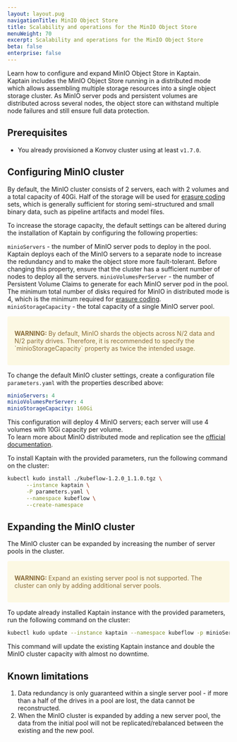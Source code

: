 ```yaml
---
layout: layout.pug
navigationTitle: MinIO Object Store
title: Scalability and operations for the MinIO Object Store
menuWeight: 70
excerpt: Scalability and operations for the MinIO Object Store
beta: false
enterprise: false
---
```


Learn how to configure and expand MinIO Object Store in Kaptain.   
Kaptain includes the MinIO Object Store running in a distributed mode which allows assembling multiple storage resources into a single object storage cluster. As MinIO server pods and persistent volumes are distributed across several nodes, the object store can withstand multiple node failures and still ensure full data protection.
 

## Prerequisites

-   You already provisioned a Konvoy cluster using at least `v1.7.0`.

## Configuring MinIO cluster
By default, the MinIO cluster consists of 2 servers, each with 2 volumes and a total capacity of 40Gi. Half of the storage will be used for [erasure coding](https://docs.min.io/docs/minio-erasure-code-quickstart-guide) sets, which is generally sufficient for storing semi-structured and small binary data, such as pipeline artifacts and model files. 

To increase the storage capacity, the default settings can be altered during the installation of Kaptain by configuring the following properties:

`minioServers` - the number of MinIO server pods to deploy in the pool. Kaptain deploys each of the MinIO servers to a separate node to increase the redundancy and to make the object store more fault-tolerant. 
Before changing this property, ensure that the cluster has a sufficient number of nodes to deploy all the servers.
`minioVolumesPerServer` - the number of Persistent Volume Claims to generate for each MinIO server pod in the pool.
The minimum total number of disks required for MinIO in distributed mode is 4, which is the minimum required for 
[erasure coding](https://docs.min.io/docs/minio-erasure-code-quickstart-guide).  
`minioStorageCapacity` - the total capacity of a single MinIO server pool.
<div style="color: #8a6d3b; background-color: #fcf8e3; border-color: #faebcc; padding: 15px; margin-top: 10px; margin-bottom: 10px; border: 1px solid transparent; border-radius: 4px;">
<p class="message--warning"><strong>WARNING: </strong>By default, MinIO shards the objects across N/2 data and N/2 parity drives. Therefore, it is recommended to specify the  `minioStorageCapacity` property as twice the intended usage.</p>
</div>

 To change the default MinIO cluster settings, create a configuration file `parameters.yaml` with the properties described above:
```yaml
minioServers: 4
minioVolumesPerServer: 4
minioStorageCapacity: 160Gi
```
This configuration will deploy 4 MinIO servers; each server will use 4 volumes with 10Gi capacity per volume.  
To learn more about MinIO distributed mode and replication see the [official documentation](https://docs.min.io/docs/).

To install Kaptain with the provided parameters, run the following command on the cluster:
```bash
kubectl kudo install ./kubeflow-1.2.0_1.1.0.tgz \
      --instance kaptain \
      -P parameters.yaml \
      --namespace kubeflow \
      --create-namespace
```

## Expanding the MinIO cluster

The MinIO cluster can be expanded by increasing the number of server pools in the cluster. 
<div style="color: #8a6d3b; background-color: #fcf8e3; border-color: #faebcc; padding: 15px; margin-top: 10px; margin-bottom: 10px; border: 1px solid transparent; border-radius: 4px;">
<p class="message--warning"><strong>WARNING: </strong>Expand an existing server pool is not supported. The cluster can only by adding additional server pools.</p>
</div>

To update already installed Kaptain instance with the provided parameters, run the following command on the cluster:
```bash
kubectl kudo update --instance kaptain --namespace kubeflow -p minioServerPools=2
```
This command will update the existing Kaptain instance and double the MinIO cluster capacity with almost no downtime.  

## Known limitations
1. Data redundancy is only guaranteed within a single server pool - if more than a half of the drives in a pool are lost, the data cannot be reconstructed.
2. When the MinIO cluster is expanded by adding a new server pool, the data from the initial pool will not be replicated/rebalanced between the existing and the new pool.
